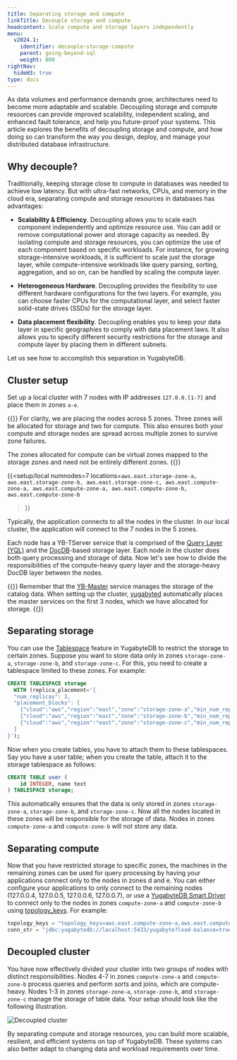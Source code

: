 ```yaml
---
title: Separating storage and compute
linkTitle: Decouple storage and compute
headcontent: Scale compute and storage layers independently
menu:
  v2024.1:
    identifier: decouple-storage-compute
    parent: going-beyond-sql
    weight: 800
rightNav:
  hideH3: true
type: docs
---
```


As data volumes and performance demands grow, architectures need to become more adaptable and scalable. Decoupling storage and compute resources can provide improved scalability, independent scaling, and enhanced fault tolerance, and help you future-proof your systems. This article explores the benefits of decoupling storage and compute, and how doing so can transform the way you design, deploy, and manage your distributed database infrastructure.

## Why decouple?

Traditionally, keeping storage close to compute in databases was needed to achieve low latency. But with ultra-fast networks, CPUs, and memory in the cloud era, separating compute and storage resources in databases has advantages:

- **Scalability & Efficiency**. Decoupling allows you to scale each component independently and optimize resource use. You can add or remove computational power and storage capacity as needed. By isolating compute and storage resources, you can optimize the use of each component based on specific workloads. For instance, for growing storage-intensive workloads, it is sufficient to scale just the storage layer, while compute-intensive workloads like query parsing, sorting, aggregation, and so on, can be handled by scaling the compute layer.

- **Heterogeneous Hardware**. Decoupling provides the flexibility to use different hardware configurations for the two layers. For example, you can choose faster CPUs for the computational layer, and select faster solid-state drives (SSDs) for the storage layer.

- **Data placement flexibility**. Decoupling enables you to keep your data layer in specific geographies to comply with data placement laws. It also allows you to specify different security restrictions for the storage and compute layer by placing them in different subnets.

Let us see how to accomplish this separation in YugabyteDB.

## Cluster setup

Set up a local cluster with 7 nodes with IP addresses `127.0.0.[1-7]` and place them in zones `a-e`.

{{<note>}}
For clarity, we are placing the nodes across 5 zones. Three zones will be allocated for storage and two for compute. This also ensures both your compute and storage nodes are spread across multiple zones to survive zone failures.

The zones allocated for compute can be virtual zones mapped to the storage zones and need not be entirely different zones.
{{</note>}}

{{<setup/local numnodes=7
    locations=`aws.east.storage-zone-a,
               aws.east.storage-zone-b,
               aws.east.storage-zone-c,
               aws.east.compute-zone-a,
               aws.east.compute-zone-a,
               aws.east.compute-zone-b,
               aws.east.compute-zone-b`
>}}

Typically, the application connects to all the nodes in the cluster. In our local cluster, the application will connect to the 7 nodes in the 5 zones.

Each node has a YB-TServer service that is comprised of the [Query Layer (YQL)](../../../architecture/query-layer) and the [DocDB](../../../architecture/docdb)-based storage layer. Each node in the cluster does both query processing and storage of data. Now let's see how to divide the responsibilities of the compute-heavy query layer and the storage-heavy DocDB layer between the nodes.

{{<tip title="YB-Master">}}
Remember that the [YB-Master](../../../architecture/yb-master) service manages the storage of the catalog data. When setting up the cluster, [yugabyted](../../../reference/configuration/yugabyted) automatically places the master services on the first 3 nodes, which we have allocated for storage.
{{</tip>}}

## Separating storage

You can use the [Tablespace](../tablespaces) feature in YugabyteDB to restrict the storage to certain zones. Suppose you want to store data only in zones `storage-zone-a`, `storage-zone-b`, and `storage-zone-c`. For this, you need to create a tablespace limited to these zones. For example:

```sql
CREATE TABLESPACE storage
  WITH (replica_placement='{
  "num_replicas": 3,
  "placement_blocks": [
    {"cloud":"aws","region":"east","zone":"storage-zone-a","min_num_replicas":1},
    {"cloud":"aws","region":"east","zone":"storage-zone-b","min_num_replicas":1},
    {"cloud":"aws","region":"east","zone":"storage-zone-c","min_num_replicas":1}
  ]
}');
```

Now when you create tables, you have to attach them to these tablespaces. Say you have a user table; when you create the table, attach it to the storage tablespace as follows:

```sql
CREATE TABLE user (
    id INTEGER, name text
) TABLESPACE storage;
```

This automatically ensures that the data is only stored in zones `storage-zone-a`, `storage-zone-b`, and `storage-zone-c`. Now all the nodes located in these zones will be responsible for the storage of data. Nodes in zones `compute-zone-a` and `compute-zone-b` will not store any data.

## Separating compute

Now that you have restricted storage to specific zones, the machines in the remaining zones can be used for query processing by having your applications connect only to the nodes in zones d and e. You can either configure your applications to only connect to the remaining nodes (127.0.0.4, 127.0.0.5, 127.0.0.6, 127.0.0.7), or use a [YugabyteDB Smart Driver](../../../drivers-orms/smart-drivers) to connect only to the nodes in zones `compute-zone-a` and `compute-zone-b` using [topology_keys](../../../drivers-orms/smart-drivers/#topology-keys). For example:

```java
topology_keys = "topology_keys=aws.east.compute-zone-a,aws.east.compute-zone-b";
conn_str = "jdbc:yugabytedb://localhost:5433/yugabyte?load-balance=true&" + topology_keys;
```

## Decoupled cluster

You have now effectively divided your cluster into two groups of nodes with distinct responsibilities. Nodes 4-7 in zones `compute-zone-a` and `compute-zone-b` process queries and perform sorts and joins, which are compute-heavy. Nodes 1-3 in zones `storage-zone-a`, `storage-zone-b`, and `storage-zone-c` manage the storage of table data. Your setup should look like the following illustration.

![Decoupled cluster](/images/explore/decoupling-compute-storage-final.png)

By separating compute and storage resources, you can build more scalable, resilient, and efficient systems on top of YugabyteDB. These systems can also better adapt to changing data and workload requirements over time.
